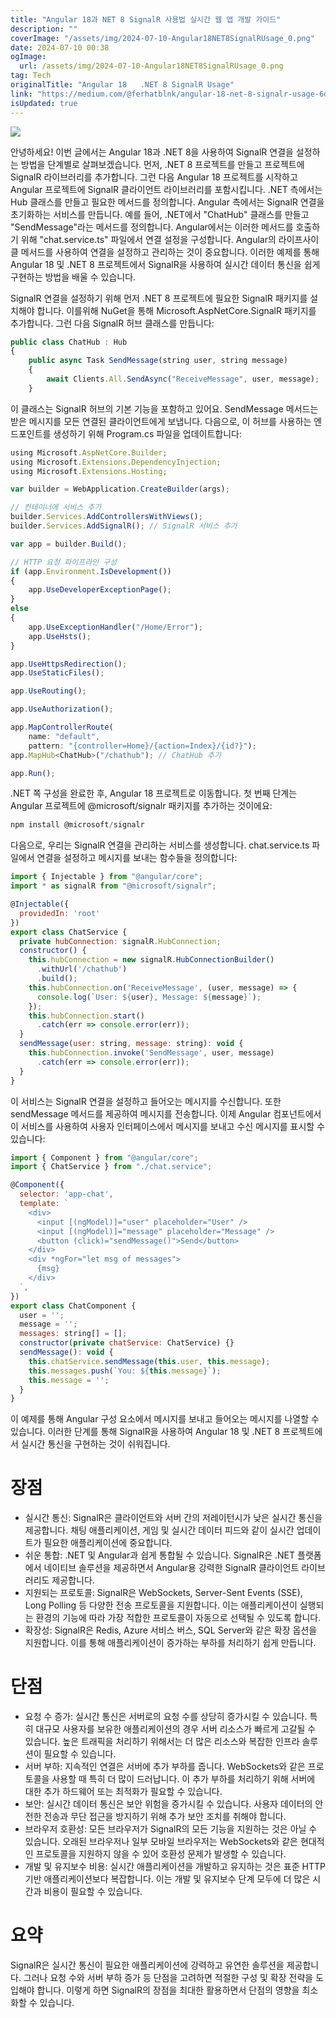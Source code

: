 ```yaml
---
title: "Angular 18과 NET 8 SignalR 사용법 실시간 웹 앱 개발 가이드"
description: ""
coverImage: "/assets/img/2024-07-10-Angular18NET8SignalRUsage_0.png"
date: 2024-07-10 00:38
ogImage:
  url: /assets/img/2024-07-10-Angular18NET8SignalRUsage_0.png
tag: Tech
originalTitle: "Angular 18   .NET 8 SignalR Usage"
link: "https://medium.com/@ferhatblnk/angular-18-net-8-signalr-usage-6d0186906946"
isUpdated: true
---
```


<img src="/assets/img/2024-07-10-Angular18NET8SignalRUsage_0.png" />

안녕하세요! 이번 글에서는 Angular 18과 .NET 8을 사용하여 SignalR 연결을 설정하는 방법을 단계별로 살펴보겠습니다. 먼저, .NET 8 프로젝트를 만들고 프로젝트에 SignalR 라이브러리를 추가합니다. 그런 다음 Angular 18 프로젝트를 시작하고 Angular 프로젝트에 SignalR 클라이언트 라이브러리를 포함시킵니다. .NET 측에서는 Hub 클래스를 만들고 필요한 메서드를 정의합니다. Angular 측에서는 SignalR 연결을 초기화하는 서비스를 만듭니다. 예를 들어, .NET에서 "ChatHub" 클래스를 만들고 "SendMessage"라는 메서드를 정의합니다. Angular에서는 이러한 메서드를 호출하기 위해 "chat.service.ts" 파일에서 연결 설정을 구성합니다. Angular의 라이프사이클 메서드를 사용하여 연결을 설정하고 관리하는 것이 중요합니다. 이러한 예제를 통해 Angular 18 및 .NET 8 프로젝트에서 SignalR을 사용하여 실시간 데이터 통신을 쉽게 구현하는 방법을 배울 수 있습니다.

SignalR 연결을 설정하기 위해 먼저 .NET 8 프로젝트에 필요한 SignalR 패키지를 설치해야 합니다. 이를위해 NuGet을 통해 Microsoft.AspNetCore.SignalR 패키지를 추가합니다. 그런 다음 SignalR 허브 클래스를 만듭니다:

```js
public class ChatHub : Hub
{
    public async Task SendMessage(string user, string message)
    {
        await Clients.All.SendAsync("ReceiveMessage", user, message);
    }
```

<div class="content-ad"></div>

이 클래스는 SignalR 허브의 기본 기능을 포함하고 있어요. SendMessage 메서드는 받은 메시지를 모든 연결된 클라이언트에게 보냅니다. 다음으로, 이 허브를 사용하는 엔드포인트를 생성하기 위해 Program.cs 파일을 업데이트합니다:

```js
using Microsoft.AspNetCore.Builder;
using Microsoft.Extensions.DependencyInjection;
using Microsoft.Extensions.Hosting;

var builder = WebApplication.CreateBuilder(args);

// 컨테이너에 서비스 추가
builder.Services.AddControllersWithViews();
builder.Services.AddSignalR(); // SignalR 서비스 추가

var app = builder.Build();

// HTTP 요청 파이프라인 구성
if (app.Environment.IsDevelopment())
{
    app.UseDeveloperExceptionPage();
}
else
{
    app.UseExceptionHandler("/Home/Error");
    app.UseHsts();
}

app.UseHttpsRedirection();
app.UseStaticFiles();

app.UseRouting();

app.UseAuthorization();

app.MapControllerRoute(
    name: "default",
    pattern: "{controller=Home}/{action=Index}/{id?}");
app.MapHub<ChatHub>("/chathub"); // ChatHub 추가

app.Run();
```

.NET 쪽 구성을 완료한 후, Angular 18 프로젝트로 이동합니다. 첫 번째 단계는 Angular 프로젝트에 @microsoft/signalr 패키지를 추가하는 것이에요:

```js
npm install @microsoft/signalr
```

<div class="content-ad"></div>

다음으로, 우리는 SignalR 연결을 관리하는 서비스를 생성합니다. chat.service.ts 파일에서 연결을 설정하고 메시지를 보내는 함수들을 정의합니다:

```js
import { Injectable } from "@angular/core";
import * as signalR from "@microsoft/signalr";
```

```js
@Injectable({
  providedIn: 'root'
})
export class ChatService {
  private hubConnection: signalR.HubConnection;
  constructor() {
    this.hubConnection = new signalR.HubConnectionBuilder()
      .withUrl('/chathub')
      .build();
    this.hubConnection.on('ReceiveMessage', (user, message) => {
      console.log(`User: ${user}, Message: ${message}`);
    });
    this.hubConnection.start()
      .catch(err => console.error(err));
  }
  sendMessage(user: string, message: string): void {
    this.hubConnection.invoke('SendMessage', user, message)
      .catch(err => console.error(err));
  }
}
```

이 서비스는 SignalR 연결을 설정하고 들어오는 메시지를 수신합니다. 또한 sendMessage 메서드를 제공하여 메시지를 전송합니다. 이제 Angular 컴포넌트에서 이 서비스를 사용하여 사용자 인터페이스에서 메시지를 보내고 수신 메시지를 표시할 수 있습니다:

<div class="content-ad"></div>

```js
import { Component } from "@angular/core";
import { ChatService } from "./chat.service";
```

```js
@Component({
  selector: 'app-chat',
  template: `
    <div>
      <input [(ngModel)]="user" placeholder="User" />
      <input [(ngModel)]="message" placeholder="Message" />
      <button (click)="sendMessage()">Send</button>
    </div>
    <div *ngFor="let msg of messages">
      {msg}
    </div>
  `,
})
export class ChatComponent {
  user = '';
  message = '';
  messages: string[] = [];
  constructor(private chatService: ChatService) {}
  sendMessage(): void {
    this.chatService.sendMessage(this.user, this.message);
    this.messages.push(`You: ${this.message}`);
    this.message = '';
  }
}
```

이 예제를 통해 Angular 구성 요소에서 메시지를 보내고 들어오는 메시지를 나열할 수 있습니다. 이러한 단계를 통해 SignalR을 사용하여 Angular 18 및 .NET 8 프로젝트에서 실시간 통신을 구현하는 것이 쉬워집니다.

# 장점

<div class="content-ad"></div>

- 실시간 통신: SignalR은 클라이언트와 서버 간의 저레이턴시가 낮은 실시간 통신을 제공합니다. 채팅 애플리케이션, 게임 및 실시간 데이터 피드와 같이 실시간 업데이트가 필요한 애플리케이션에 중요합니다.
- 쉬운 통합: .NET 및 Angular과 쉽게 통합될 수 있습니다. SignalR은 .NET 플랫폼에서 네이티브 솔루션을 제공하면서 Angular용 강력한 SignalR 클라이언트 라이브러리도 제공합니다.
- 지원되는 프로토콜: SignalR은 WebSockets, Server-Sent Events (SSE), Long Polling 등 다양한 전송 프로토콜을 지원합니다. 이는 애플리케이션이 실행되는 환경의 기능에 따라 가장 적합한 프로토콜이 자동으로 선택될 수 있도록 합니다.
- 확장성: SignalR은 Redis, Azure 서비스 버스, SQL Server와 같은 확장 옵션을 지원합니다. 이를 통해 애플리케이션이 증가하는 부하를 처리하기 쉽게 만듭니다.

# 단점

- 요청 수 증가: 실시간 통신은 서버로의 요청 수를 상당히 증가시킬 수 있습니다. 특히 대규모 사용자를 보유한 애플리케이션의 경우 서버 리소스가 빠르게 고갈될 수 있습니다. 높은 트래픽을 처리하기 위해서는 더 많은 리소스와 복잡한 인프라 솔루션이 필요할 수 있습니다.
- 서버 부하: 지속적인 연결은 서버에 추가 부하를 줍니다. WebSockets와 같은 프로토콜을 사용할 때 특히 더 많이 드러납니다. 이 추가 부하를 처리하기 위해 서버에 대한 추가 하드웨어 또는 최적화가 필요할 수 있습니다.
- 보안: 실시간 데이터 통신은 보안 위험을 증가시킬 수 있습니다. 사용자 데이터의 안전한 전송과 무단 접근을 방지하기 위해 추가 보안 조치를 취해야 합니다.
- 브라우저 호환성: 모든 브라우저가 SignalR의 모든 기능을 지원하는 것은 아닐 수 있습니다. 오래된 브라우저나 일부 모바일 브라우저는 WebSockets와 같은 현대적인 프로토콜을 지원하지 않을 수 있어 호환성 문제가 발생할 수 있습니다.
- 개발 및 유지보수 비용: 실시간 애플리케이션을 개발하고 유지하는 것은 표준 HTTP 기반 애플리케이션보다 복잡합니다. 이는 개발 및 유지보수 단계 모두에 더 많은 시간과 비용이 필요할 수 있습니다.

# 요약

<div class="content-ad"></div>

SignalR은 실시간 통신이 필요한 애플리케이션에 강력하고 유연한 솔루션을 제공합니다. 그러나 요청 수와 서버 부하 증가 등 단점을 고려하면 적절한 구성 및 확장 전략을 도입해야 합니다. 이렇게 하면 SignalR의 장점을 최대한 활용하면서 단점의 영향을 최소화할 수 있습니다.
